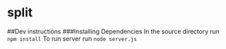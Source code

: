 # split

##Dev instructions
###Installing Dependencies
In the source directory run `npm install`
To run server run `node server.js`